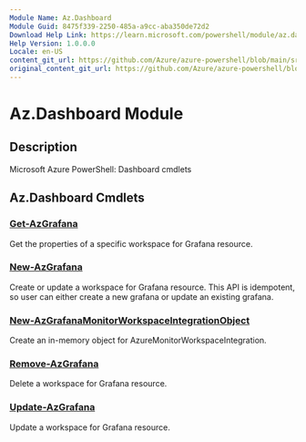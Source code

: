```yaml
---
Module Name: Az.Dashboard
Module Guid: 8475f339-2250-485a-a9cc-aba350de72d2
Download Help Link: https://learn.microsoft.com/powershell/module/az.dashboard
Help Version: 1.0.0.0
Locale: en-US
content_git_url: https://github.com/Azure/azure-powershell/blob/main/src/Dashboard/help/Az.Dashboard.md
original_content_git_url: https://github.com/Azure/azure-powershell/blob/main/src/Dashboard/help/Az.Dashboard.md
---
```


# Az.Dashboard Module
## Description
Microsoft Azure PowerShell: Dashboard cmdlets

## Az.Dashboard Cmdlets
### [Get-AzGrafana](Get-AzGrafana.md)
Get the properties of a specific workspace for Grafana resource.

### [New-AzGrafana](New-AzGrafana.md)
Create or update a workspace for Grafana resource.
This API is idempotent, so user can either create a new grafana or update an existing grafana.

### [New-AzGrafanaMonitorWorkspaceIntegrationObject](New-AzGrafanaMonitorWorkspaceIntegrationObject.md)
Create an in-memory object for AzureMonitorWorkspaceIntegration.

### [Remove-AzGrafana](Remove-AzGrafana.md)
Delete a workspace for Grafana resource.

### [Update-AzGrafana](Update-AzGrafana.md)
Update a workspace for Grafana resource.

